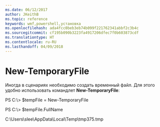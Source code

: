 ```yaml
---
ms.date: 06/12/2017
author: JKeithB
ms.topic: reference
keywords: wmf,powershell,установка
ms.openlocfilehash: ada4fcc0beb3eb74b099f221762341abbf2c3b4c
ms.sourcegitcommit: cf195b090b3223fa4917206dfec7f0b603873cdf
ms.translationtype: HT
ms.contentlocale: ru-RU
ms.lasthandoff: 04/09/2018
---
```

# <a name="new-temporaryfile"></a>New-TemporaryFile
Иногда в сценариях необходимо создать временный файл. Для этого удобно использовать командлет **New-TemporaryFile**:

PS C:\\&gt; $tempFile = New-TemporaryFile

PS C:\\&gt; $tempFile.FullName

C:\\Users\\slee\\AppData\\Local\\Temp\\tmp375.tmp